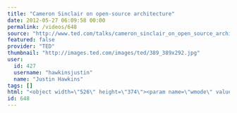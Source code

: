 ```yaml
---
title: "Cameron Sinclair on open-source architecture"
date: 2012-05-27 06:09:58 00:00
permalink: /videos/648
source: "http://www.ted.com/talks/cameron_sinclair_on_open_source_architecture.html"
featured: false
provider: "TED"
thumbnail: "http://images.ted.com/images/ted/389_389x292.jpg"
user:
  id: 427
  username: "hawkinsjustin"
  name: "Justin Hawkins"
tags: []
html: "<object width=\"526\" height=\"374\"><param name=\"wmode\" value=\"transparent\"><param name=\"movie\" value=\"http://video.ted.com/assets/player/swf/EmbedPlayer.swf\"><param name=\"allowFullScreen\" value=\"true\"><param name=\"allowScriptAccess\" value=\"always\"><param name=\"wmode\" value=\"transparent\"><param name=\"bgColor\" value=\"#ffffff\"><param name=\"flashvars\" value=\"vh=288&amp;ap=0&amp;vu=http://download.ted.com/talks/CameronSinclair_2006-320k.mp4&amp;su=http://images.ted.com/images/ted/tedindex/embed-posters/CameronSinclair-2006.embed_thumbnail.jpg&amp;vw=512\"><embed src=\"http://video.ted.com/assets/player/swf/EmbedPlayer.swf\" pluginspace=\"http://www.macromedia.com/go/getflashplayer\" type=\"application/x-shockwave-flash\" wmode=\"transparent\" bgcolor=\"#ffffff\" width=\"526\" height=\"374\" allowfullscreen=\"true\" allowscriptaccess=\"always\" flashvars=\"vh=288&amp;ap=0&amp;vu=http://download.ted.com/talks/CameronSinclair_2006-320k.mp4&amp;su=http://images.ted.com/images/ted/tedindex/embed-posters/CameronSinclair-2006.embed_thumbnail.jpg&amp;vw=512\"></embed></object>"
id: 648
---
```


